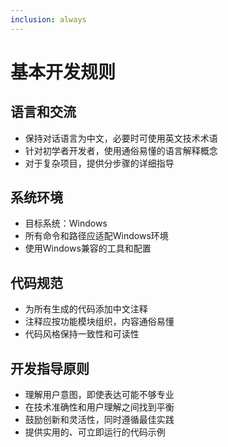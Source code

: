 ```yaml
---
inclusion: always
---
```


# 基本开发规则

## 语言和交流

- 保持对话语言为中文，必要时可使用英文技术术语
- 针对初学者开发者，使用通俗易懂的语言解释概念
- 对于复杂项目，提供分步骤的详细指导

## 系统环境

- 目标系统：Windows
- 所有命令和路径应适配Windows环境
- 使用Windows兼容的工具和配置

## 代码规范

- 为所有生成的代码添加中文注释
- 注释应按功能模块组织，内容通俗易懂
- 代码风格保持一致性和可读性

## 开发指导原则

- 理解用户意图，即使表达可能不够专业
- 在技术准确性和用户理解之间找到平衡
- 鼓励创新和灵活性，同时遵循最佳实践
- 提供实用的、可立即运行的代码示例
